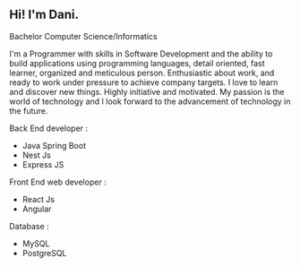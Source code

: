 ## Hi! I'm Dani.
Bachelor Computer Science/Informatics 

I'm a Programmer with skills in Software Development and the ability to build applications using programming languages, detail oriented, fast learner, organized and meticulous person. Enthusiastic about work, and ready to work under pressure to achieve company targets. I love to learn and discover new things. Highly initiative and motivated. My passion is the world of technology and I look forward to the advancement of technology in the future.

Back End developer :
- Java Spring Boot
- Nest Js
- Express JS
  
Front End web developer : 
- React Js
- Angular
  
Database :
- MySQL
- PostgreSQL

<!---
CupCLoud22/CupCLoud22 is a ✨ special ✨ repository because its `README.md` (this file) appears on your GitHub profile.
You can click the Preview link to take a look at your changes.
--->

